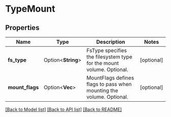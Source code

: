# TypeMount

## Properties

Name | Type | Description | Notes
------------ | ------------- | ------------- | -------------
**fs_type** | Option<**String**> | FsType specifies the filesystem type for the mount volume. Optional. | [optional]
**mount_flags** | Option<**Vec<String>**> | MountFlags defines flags to pass when mounting the volume. Optional. | [optional]

[[Back to Model list]](../README.md#documentation-for-models) [[Back to API list]](../README.md#documentation-for-api-endpoints) [[Back to README]](../README.md)


